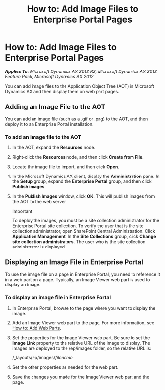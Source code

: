 ﻿---
title: 'How to: Add Image Files to Enterprise Portal Pages'
TOCTitle: 'How to: Add Image Files to Enterprise Portal Pages'
ms:assetid: 77a02ac5-bd9e-4c97-b346-d05c98aee38e
ms:mtpsurl: https://msdn.microsoft.com/en-us/library/Aa611089(v=AX.60)
ms:contentKeyID: 35245395
ms.date: 11/07/2012
mtps_version: v=AX.60
---

# How to: Add Image Files to Enterprise Portal Pages 


_**Applies To:** Microsoft Dynamics AX 2012 R2, Microsoft Dynamics AX 2012 Feature Pack, Microsoft Dynamics AX 2012_

You can add image files to the Application Object Tree (AOT) in Microsoft Dynamics AX and then display them on web part pages.

## Adding an Image File to the AOT

You can add an image file (such as a .gif or .png) to the AOT, and then deploy it to an Enterprise Portal installation.

### To add an image file to the AOT

1.  In the AOT, expand the **Resources** node.

2.  Right-click the **Resources** node, and then click **Create from File**.

3.  Locate the image file to import, and then click **Open**.

4.  In the Microsoft Dynamics AX client, display the **Administration** pane. In the **Setup** group, expand the **Enterprise Portal** group, and then click **Publish images**.

5.  In the **Publish Images** window, click **OK**. This will publish images from the AOT to the web server.
    

    > [!IMPORTANT]
    > <P>To deploy the images, you must be a site collection administrator for the Enterprise Portal site collection. To verify the user that is the site collection administrator, open SharePoint Central Administration. Click <STRONG>Application Management</STRONG>. In the <STRONG>Site Collections</STRONG> group, click <STRONG>Change site collection administrators</STRONG>. The user who is the site collection administrator is displayed.</P>



## Displaying an Image File in Enterprise Portal

To use the image file on a page in Enterprise Portal, you need to reference it in a web part on a page. Typically, an Image Viewer web part is used to display an image.

### To display an image file in Enterprise Portal

1.  In Enterprise Portal, browse to the page where you want to display the image.

2.  Add an Image Viewer web part to the page. For more information, see [How to: Add Web Parts](how-to-add-web-parts.md).

3.  Set the properties for the Image Viewer web part. Be sure to set the **Image Link** property to the relative URL of the image to display. The images are deployed to the /ep/images folder, so the relative URL is:
    
    /\_layouts/ep/images/*filename*

4.  Set the other properties as needed for the web part.

5.  Save the changes you made for the Image Viewer web part and the page.

